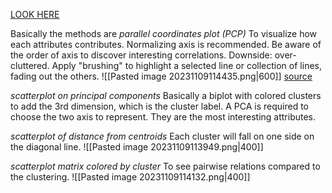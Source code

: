 [LOOK HERE](https://stats.stackexchange.com/questions/52625/visually-plotting-multi-dimensional-cluster-data)

Basically the methods are
*parallel coordinates plot (PCP)*
To visualize how each attributes contributes.
Normalizing axis is recommended.
Be aware of the order of axis to discover interesting correlations.
Downside: over-cluttered. Apply "brushing" to highlight a selected line or collection of lines, fading out the others.
![[Pasted image 20231109114435.png|600]]
[source](https://towardsdatascience.com/parallel-coordinates-plots-6fcfa066dcb3)



*scatterplot on principal components*
Basically a biplot with colored clusters to add the 3rd dimension, which is the cluster label.
A PCA is required to choose the two axis to represent. They are the most interesting attributes.

*scatterplot of distance from centroids*
Each cluster will fall on one side on the diagonal line.
![[Pasted image 20231109113949.png|400]]

*scatterplot matrix colored by cluster*
To see pairwise relations compared to the clustering.
![[Pasted image 20231109114132.png|400]]